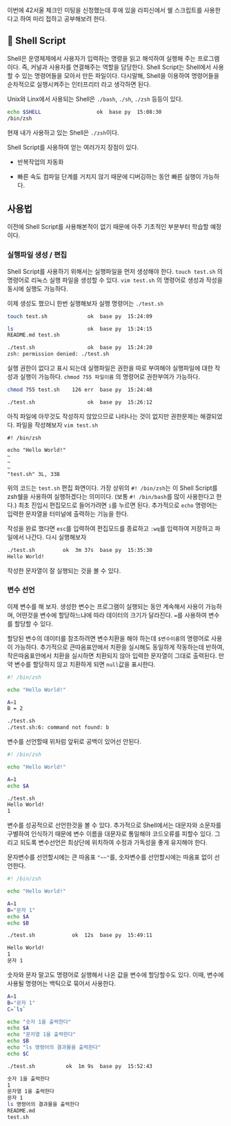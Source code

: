 이번에 42서울 체크인 미팅을 신청했는데 후에 있을 라피신에서 쉘 스크립트를 사용한다고 하여 미리 접하고 공부해보려 한다.

## 📌 Shell Script

Shell은 운영체제에서 사용자가 입력하는 명령을 읽고 해석하여 실행해 주는 프로그램이다.
즉, 커널과 사용자를 연결해주는 역할을 담당한다.
Shell Script는 Shell에서 사용할 수 있는 명령어들을 모아서 만든 파일이다. 다시말해, Shell을 이용하여 명령어들을 순차적으로 실행시켜주는 인터프리터 라고 생각하면 된다.

Unix와 Linx에서 사용되는 Shell은 `./bash`, `./sh`, `./zsh` 등등이 있다.

```bash
echo $SHELL                  ok  base py  15:08:30
/bin/zsh
```

현재 내가 사용하고 있는 Shell은 `./zsh`이다.

Shell Script를 사용하여 얻는 여러가지 장점이 있다.

- 반복작업의 자동화

- 빠른 속도
  컴파일 단계를 거치지 않기 때문에 디버깅하는 동안 빠른 실행이 가능하다.

## 사용법

이전에 Shell Script를 사용해본적이 없기 때문에 아주 기초적인 부분부터 학습할 예정이다.

### 실행파일 생성 / 편집

Shell Script를 사용하기 위해서는 실행파일을 먼저 생성해야 한다.
`touch test.sh`
의 명령어로 리눅스 실행 파일을 생성할 수 있다.
`vim test.sh`
의 명령어로 생성과 작성을 동시에 실행도 가능하다.

이제 생성도 했으니 한번 실행해보자
실행 명령어는
`./test.sh`

```bash
touch test.sh             ok  base py  15:24:09

ls                        ok  base py  15:24:15
README.md test.sh

./test.sh                 ok  base py  15:24:20
zsh: permission denied: ./test.sh
```

실행 권한이 없다고 표시 되는데 실행파일은 권한을 따로 부여해야 실행파일에 대한 작성과 실행이 가능하다.
`chmod 755 파일이름`
의 명령어로 권한부여가 가능하다.

```bash
chmod 755 test.sh    126 err  base py  15:24:48

./test.sh                 ok  base py  15:26:12

```

아직 파일에 아무것도 작성하지 않았으므로 나타나는 것이 없지만 권한문제는 해결되었다.
파일을 작성해보자
`vim test.sh`

```
#! /bin/zsh

echo "Hello World!"
~
~
~
"test.sh" 3L, 33B
```

위의 코드는 `test.sh` 편집 화면이다.
가장 상위의 `#! /bin/zsh`는 이 Shell Script를 zsh쉘을 사용하여 실행하겠다는 의미이다.
(보통 `#! /bin/bash`를 많이 사용한다고 한다.)
최초 진입시 편집모드로 들어가려면 `i`를 누르면 된다.
추가적으로 `echo` 명령어는 입력한 문자열을 터미널에 출력하는 기능을 한다.

작성을 완료 했다면 `esc`를 입력하여 편집모드를 종료하고 `:wq`를 입력하여 저장하고 파일에서 나간다.
다시 실행해보자

```bash
./test.sh         ok  3m 37s  base py  15:35:30
Hello World!
```

작성한 문자열이 잘 실행되는 것을 볼 수 있다.

### 변수 선언

이제 변수를 해 보자.
생성한 변수는 프로그램이 실행되는 동안 계속해서 사용이 가능하며, 어떤것을 변수에 할당하느냐에 따라 데이터의 크기가 달라진다.
`=`를 사용하여 변수를 할당할 수 있다.

할당된 변수의 데이터를 참조하려면 변수치환을 해야 하는데 `$변수이름`의 명령어로 사용이 가능하다.
추가적으로 큰따옴표안에서 치환을 실시해도 동일하게 작동하는데 반하여, 작은따옴표안에서 치환을 실시하면 치환되지 않아 입력한 문자열이 그대로 출력된다.
만약 변수를 할당하지 않고 치환하게 되면 `null`값을 표시한다.

```bash
#! /bin/zsh

echo "Hello World!"

A=1
B = 2
```

```bash
./test.sh
./test.sh:6: command not found: b
```

변수를 선언할때 위처럼 앞뒤로 공백이 있어선 안된다.

```bash
#! /bin/zsh

echo "Hello World!"

A=1
echo $A
```

```bash
./test.sh
Hello World!
1
```

변수를 성공적으로 선언한것을 볼 수 있다.
추가적으로 Shell에서는 대문자와 소문자를 구별하여 인식하기 때문에 변수 이름을 대문자로 통일해야 코드오류를 피할수 있다. 그리고 되도록 변수선언은 최상단에 위치하여 수정과 가독성을 좋게 유지해야 한다.

문자변수를 선언할시에는 큰 따옴표 `"~~"`를, 숫자변수를 선언할시에는 따옴표 없이 선언한다.

```bash
#! /bin/zsh

echo "Hello World!"

A=1
B="문자 1"
echo $A
echo $B
```

```bash
./test.sh            ok  12s  base py  15:49:11

Hello World!
1
문자 1
```

숫자와 문자 말고도 명령어로 실행해서 나온 값을 변수에 할당할수도 있다.
이때, 변수에 사용될 명령어는 백틱으로 묶어서 사용한다.

```bash
A=1
B="문자 1"
C=`ls`

echo "숫자 1을 출력한다"
echo $A
echo "문자열 1을 출력한다"
echo $B
echo "ls 명령어의 결과물을 출력한다"
echo $C
```

```bash
./test.sh          ok  1m 9s  base py  15:52:43

숫자 1을 출력한다
1
문자열 1을 출력한다
문자 1
ls 명령어의 결과물을 출력한다
README.md
test.sh
```

